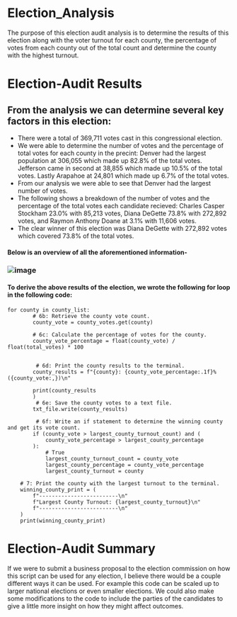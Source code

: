 # Election_Analysis
The purpose of this election audit analysis is to determine the results of this election along with the voter turnout for each county, the percentage of votes from each county out of the total count and determine the county with the highest turnout.

# Election-Audit Results
## From the analysis we can determine several key factors in this election:
* There were a total of 369,711 votes cast in this congressional election.
* We were able to determine the number of votes and the percentage of total votes for each county in the precint: Denver had the largest population at 306,055 which made up 82.8% of the total votes. Jefferson came in second at 38,855 which made up 10.5% of the total votes. Lastly Arapahoe at 24,801 which made up 6.7% of the total votes.
* From our analysis we were able to see that Denver had the largest number of votes.
* The following shows a breakdown of the number of votes and the percentage of the total votes each candidate recieved: Charles Casper Stockham 23.0% with 85,213 votes, Diana DeGette 73.8% with 272,892 votes, and Raymon Anthony Doane at 3.1% with 11,606 votes.
* The clear winner of this election was Diana DeGette with 272,892 votes which covered 73.8% of the total votes. 

#### Below is an overview of all the aforementioned information- 

### ![image](https://user-images.githubusercontent.com/41974323/140670081-911ef683-18fd-4ceb-b0a1-dfbee329e411.png)

#### To derive the above results of the election, we wrote the following for loop in the following code:
```
for county in county_list:
        # 6b: Retrieve the county vote count.
        county_vote = county_votes.get(county)

        # 6c: Calculate the percentage of votes for the county.
        county_vote_percentage = float(county_vote) / float(total_votes) * 100


         # 6d: Print the county results to the terminal.
        county_results = f"{county}: {county_vote_percentage:.1f}% ({county_vote:,})\n"

        print(county_results
        )
         # 6e: Save the county votes to a text file.
        txt_file.write(county_results)

         # 6f: Write an if statement to determine the winning county and get its vote count.
        if (county_vote > largest_county_turnout_count) and (
            county_vote_percentage > largest_county_percentage
        ):
            # True
            largest_county_turnout_count = county_vote
            largest_county_percentage = county_vote_percentage
            largest_county_turnout = county

    # 7: Print the county with the largest turnout to the terminal.
    winning_county_print = (
        f"-------------------------\n"
        f"Largest County Turnout: {largest_county_turnout}\n"
        f"-------------------------\n"
    )
    print(winning_county_print)
 ```
# Election-Audit Summary

If we were to submit a business proposal to the election commission on how this script can be used for any election, I believe there would be a couple different ways it can be used. For example this code can be scaled up to larger national elections or even smaller elections. We could also make some modifications to the code to include the parties of the candidates to give a little more insight on how they might affect outcomes.
